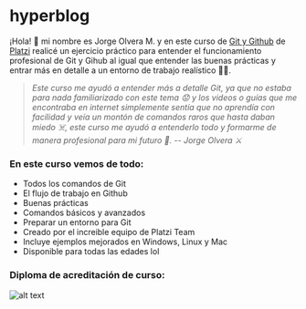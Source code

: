 # hyperblog
¡Hola! 👋 mi nombre es Jorge Olvera M. y en este curso de [Git y Github](https://platzi.com/cursos/git-github/ "Git y Github de Platzi") de [Platzi](https://platzi.com/ "Platzi") realicé un ejercicio práctico para entender el funcionamiento profesional de Git y Gihub al igual que entender las buenas prácticas y entrar más en detalle a un entorno de trabajo realístico 👨‍💻.

> *Este curso me ayudó a entender más a detalle Git, ya que no estaba para nada familiarizado con este tema 😟 y los videos o guías que me encontraba en internet simplemente sentía que no aprendía con facilidad y veía un montón de comandos raros que hasta daban miedo ☠️, este curso me ayudó a entenderlo todo y formarme de manera profesional para mi futuro 👐. 
-- Jorge Olvera ⚔️*

### **En este curso vemos de todo:**
- Todos los comandos de Git
- El flujo de trabajo en Github
- Buenas prácticas
- Comandos básicos y avanzados
- Preparar un entorno para Git
- Creado por el increible equipo de Platzi Team
- Incluye ejemplos mejorados en Windows, Linux y Mac
- Disponible para todas las edades lol

### Diploma de acreditación de curso:
![alt text](https://user-images.githubusercontent.com/74226385/107065780-c9076500-67a2-11eb-866c-0e6128696043.png)
